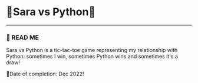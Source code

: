 # 👩Sara vs Python🐍
_____

### 👀 READ ME

Sara vs Python is a tic-tac-toe game representing my relationship with Python: sometimes I win, sometimes Python wins
and sometimes it's a draw!

📆Date of completion: Dec 2022!



